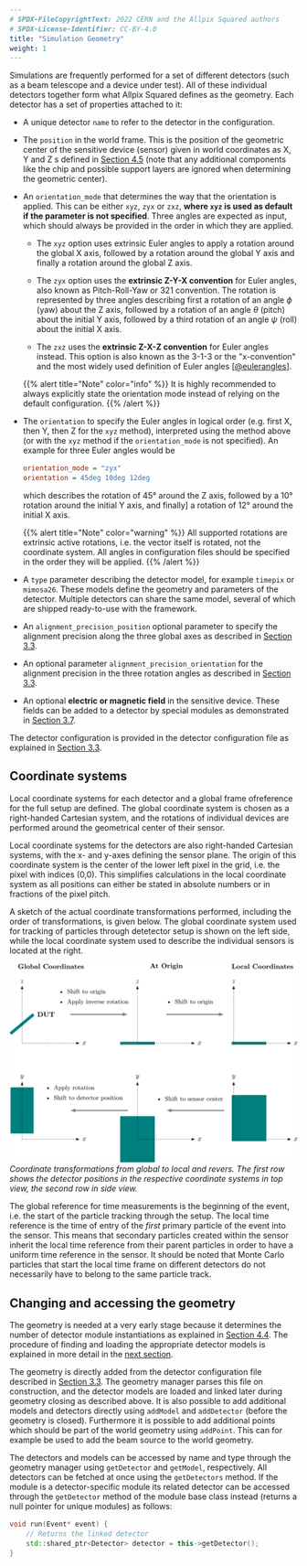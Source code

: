 ```yaml
---
# SPDX-FileCopyrightText: 2022 CERN and the Allpix Squared authors
# SPDX-License-Identifier: CC-BY-4.0
title: "Simulation Geometry"
weight: 1
---
```


Simulations are frequently performed for a set of different detectors (such as a beam telescope and a device under test). All
of these individual detectors together form what Allpix Squared defines as the geometry. Each detector has a set of
properties attached to it:

- A unique detector `name` to refer to the detector in the configuration.

- The `position` in the world frame. This is the position of the geometric center of the sensitive device (sensor) given in
  world coordinates as X, Y and Z s defined in [Section 4.5](./01_geometry.md#coordinate-systems) (note that any
  additional components like the chip and possible support layers are ignored when determining the geometric center).

- An `orientation_mode` that determines the way that the orientation is applied. This can be either `xyz`, `zyx` or `zxz`,
  **where `xyz` is used as default if the parameter is not specified**. Three angles are expected as input, which should
  always be provided in the order in which they are applied.

  - The `xyz` option uses extrinsic Euler angles to apply a rotation around the global X axis, followed by a rotation
    around the global Y axis and finally a rotation around the global Z axis.

  - The `zyx` option uses the **extrinsic Z-Y-X convention** for Euler angles, also known as Pitch-Roll-Yaw or 321
    convention. The rotation is represented by three angles describing first a rotation of an angle $`\phi`$ (yaw) about
    the Z axis, followed by a rotation of an angle $`\theta`$ (pitch) about the initial Y axis, followed by a third
    rotation of an angle $`\psi`$ (roll) about the initial X axis.

  - The `zxz` uses the **extrinsic Z-X-Z convention** for Euler angles instead. This option is also known as the 3-1-3 or
    the "x-convention" and the most widely used definition of Euler angles \[[@eulerangles]\].

  {{% alert title="Note" color="info" %}}
  It is highly recommended to always explicitly state the orientation mode instead of relying on the default configuration.
  {{% /alert %}}

- The `orientation` to specify the Euler angles in logical order (e.g. first X, then Y, then Z for the `xyz` method),
  interpreted using the method above (or with the `xyz` method if the `orientation_mode` is not specified). An example for
  three Euler angles would be
  ```ini
  orientation_mode = "zyx"
  orientation = 45deg 10deg 12deg
  ```
  which describes the rotation of 45° around the Z axis, followed by a 10° rotation around the initial Y axis, and finally]
  a rotation of 12° around the initial X axis.

  {{% alert title="Note" color="warning" %}}
  All supported rotations are extrinsic active rotations, i.e. the vector itself is rotated, not the coordinate system. All
  angles in configuration files should be specified in the order they will be applied.
  {{% /alert %}}

- A `type` parameter describing the detector model, for example `timepix` or `mimosa26`. These models define the geometry
  and parameters of the detector. Multiple detectors can share the same model, several of which are shipped ready-to-use
  with the framework.

- An `alignment_precision_position` optional parameter to specify the alignment precision along the three global axes as
  described in [Section 3.3](../03_getting_started/03_detector_configuration.md).

- An optional parameter `alignment_precision_orientation` for the alignment precision in the three rotation angles as
  described in [Section 3.3](../03_getting_started/03_detector_configuration.md).

- An optional **electric or magnetic field** in the sensitive device. These fields can be added to a detector by special
  modules as demonstrated in [Section 3.7](../03_getting_started/07_extending_simulation_chain.md#electric-fields).

The detector configuration is provided in the detector configuration file as explained in
[Section 3.3](../03_getting_started/03_detector_configuration.md).

## Coordinate systems

Local coordinate systems for each detector and a global frame ofreference for the full setup are defined. The global
coordinate system is chosen as a right-handed Cartesian system, and the rotations of individual devices are performed around
the geometrical center of their sensor.

Local coordinate systems for the detectors are also right-handed Cartesian systems, with the x- and y-axes defining the
sensor plane. The origin of this coordinate system is the center of the lower left pixel in the grid, i.e. the pixel with
indices (0,0). This simplifies calculations in the local coordinate system as all positions can either be stated in absolute
numbers or in fractions of the pixel pitch.

A sketch of the actual coordinate transformations performed, including the order of transformations, is given below. The
global coordinate system used for tracking of particles through detetector setup is shown on the left side, while the local
coordinate system used to describe the individual sensors is located at the right.

![](./transformations.png)\
*Coordinate transformations from global to local and revers. The first row shows the detector positions in the respective
coordinate systems in top view, the second row in side view.*

The global reference for time measurements is the beginning of the event, i.e. the start of the particle tracking through the
setup. The local time reference is the time of entry of the *first* primary particle of the event into the sensor. This means
that secondary particles created within the sensor inherit the local time reference from their parent particles in order to
have a uniform time reference in the sensor. It should be noted that Monte Carlo particles that start the local time frame on
different detectors do not necessarily have to belong to the same particle track.

## Changing and accessing the geometry

The geometry is needed at a very early stage because it determines the number of detector module instantiations as explained
in [Section 4.4](../04_framework/04_modules.md#module-instantiation). The procedure of finding and loading the appropriate
detector models is explained in more detail in the [next section](#detector-models).

The geometry is directly added from the detector configuration file described in
[Section 3.3](../03_getting_started/03_detector_configuration.md). The geometry manager parses this file on construction, and
the detector models are loaded and linked later during geometry closing as described above. It is also possible to add
additional models and detectors directly using `addModel` and `addDetector` (before the geometry is closed). Furthermore it
is possible to add additional points which should be part of the world geometry using `addPoint`. This can for example be
used to add the beam source to the world geometry.

The detectors and models can be accessed by name and type through the geometry manager using `getDetector` and `getModel`,
respectively. All detectors can be fetched at once using the `getDetectors` method. If the module is a detector-specific
module its related detector can be accessed through the `getDetector` method of the module base class instead (returns a null
pointer for unique modules) as follows:

```cpp
void run(Event* event) {
    // Returns the linked detector
    std::shared_ptr<Detector> detector = this->getDetector();
}
```

[@eulerangles]: https://mathworld.wolfram.com/EulerAngles.html
